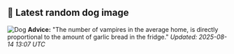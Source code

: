 ## 🐶 Latest random dog image
![Dog](https://images.dog.ceo/breeds/terrier-irish/n02093991_756.jpg)
**Advice:** "The number of vampires in the average home, is directly proportional to the amount of garlic bread in the fridge."
*Updated: 2025-08-14 13:07 UTC*
